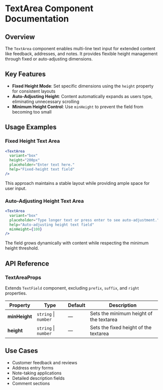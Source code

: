 # TextArea Component Documentation

## Overview

The `TextArea` component enables multi-line text input for extended content like feedback, addresses, and notes. It provides flexible height management through fixed or auto-adjusting dimensions.

## Key Features

- **Fixed Height Mode**: Set specific dimensions using the `height` property for consistent layouts
- **Auto-Adjusting Height**: Content automatically expands as users type, eliminating unnecessary scrolling
- **Minimum Height Control**: Use `minHeight` to prevent the field from becoming too small

## Usage Examples

### Fixed Height Text Area

```jsx
<TextArea
  variant="box"
  height="200px"
  placeholder="Enter text here."
  help="Fixed-height text field"
/>
```

This approach maintains a stable layout while providing ample space for user input.

### Auto-Adjusting Height Text Area

```jsx
<TextArea
  variant="box"
  placeholder="Type longer text or press enter to see auto-adjustment."
  help="Auto-adjusting height text field"
  minHeight={100}
/>
```

The field grows dynamically with content while respecting the minimum height threshold.

## API Reference

### TextAreaProps

Extends `TextField` component, excluding `prefix`, `suffix`, and `right` properties.

| Property | Type | Default | Description |
|----------|------|---------|-------------|
| **minHeight** | `string` \| `number` | — | Sets the minimum height of the textarea |
| **height** | `string` \| `number` | — | Sets the fixed height of the textarea |

## Use Cases

- Customer feedback and reviews
- Address entry forms
- Note-taking applications
- Detailed description fields
- Comment sections
